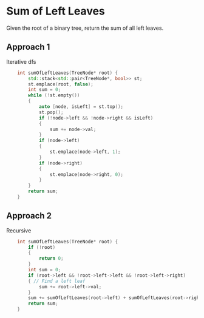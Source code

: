 # Sum of Left Leaves

Given the root of a binary tree, return the sum of all left leaves.

## Approach 1

Iterative dfs

``` C++
    int sumOfLeftLeaves(TreeNode* root) {
        std::stack<std::pair<TreeNode*, bool>> st;
        st.emplace(root, false);
        int sum = 0;
        while (!st.empty())
        {
            auto [node, isLeft] = st.top();
            st.pop();
            if (!node->left && !node->right && isLeft)
            {
                sum += node->val;
            }
            if (node->left)
            {
                st.emplace(node->left, 1);
            }
            if (node->right)
            {
                st.emplace(node->right, 0);
            }
        }
        return sum;
    }
```

## Approach 2

Recursive 

``` C++
    int sumOfLeftLeaves(TreeNode* root) {
        if (!root)
        {
            return 0;
        }
        int sum = 0;
        if (root->left && !root->left->left && !root->left->right)
        { // Find a left leaf
            sum += root->left->val;
        }
        sum += sumOfLeftLeaves(root->left) + sumOfLeftLeaves(root->right);
        return sum;
    }
```

